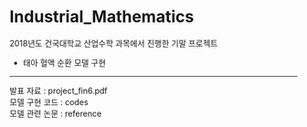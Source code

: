 # Industrial_Mathematics

2018년도 건국대학교 산업수학 과목에서 진행한 기말 프로젝트
- 태아 혈액 순환 모델 구현
-------
발표 자료 : project_fin6.pdf  
모델 구현 코드 : codes  
모델 관련 논문 : reference  
